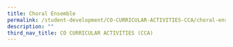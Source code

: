 ```yaml
---
title: Choral Ensemble
permalink: /student-development/CO-CURRICULAR-ACTIVITIES-CCA/choral-ensemble/
description: ""
third_nav_title: CO CURRICULAR ACTIVITIES (CCA)
---
```

